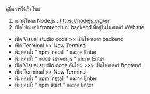คู่มือการใช้เว็บไซต์
1. ดาวน์โหลด Node.js : https://nodejs.org/en
2. เปิดโฟลเดอร์ frontend และ backend ที่อยู่ในโฟลเตอร์ Website
- เปิด Visual studio code >> เปิดโฟลเดอร์ backend
- เปิด Terminal >> New Terminal
- พิมพ์คำสั่ง " npm install " และกด Enter
- พิมพ์คำสั่ง " node server.js " และกด Enter
- เปิด Visual studio code อันใหม่ >>> เปิดโฟลเดอร์ frontend
- เปิด Terminal >> New Terminal
- พิมพ์คำสั่ง " npm install " และกด Enter
- พิมพ์คำสั่ง " npm start " และกด Enter
